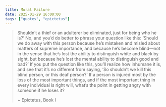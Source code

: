 ```yaml
---
title: Moral Failure
date: 2025-01-29 16:00:00
tags: ["quotes", "epictetus"]
---
```


> Shouldn’t a thief or an adulterer be eliminated, just for being who he is?’ No, and you’d do better to phrase your question like this: ‘Should we do away with this person because he’s mistaken and misled about matters of supreme importance, and because he’s become blind—not in the sense that he’s lost the ability to distinguish white and black by sight, but because he’s lost the mental ability to distinguish good and bad?’ If you put the question like this, you’ll realize how inhumane it is, and see that it’s no different from saying, ‘So shouldn’t we kill this blind person, or this deaf person?’ If a person is injured most by the loss of the most important things, and if the most important thing in every individual is right will, what’s the point in getting angry with someone if he loses it?
>
> ~ Epictetus, Book I

